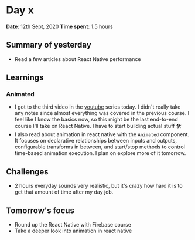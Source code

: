 # Day x

**Date**: 12th Sept, 2020
**Time spent**: 1.5 hours

## Summary of yesterday

- Read a few articles about React Native performance

## Learnings

### Animated

- I got to the third video in the [youtube](https://www.youtube.com/playlist?list=PLy9JCsy2u97m-xWAxGwHZ2vITtj4qBKDm) series today. I didn't really take any notes since almost everything was covered in the previous course. I feel like I know the basics now, so this might be the last end-to-end course I'll take on React Native. I have to start building actual stuff 🛠
- I also read about animation in react native with the `Animated` component. It focuses on declarative relationships between inputs and outputs, configurable transforms in between, and start/stop methods to control time-based animation execution. I plan on explore more of it tomorrow.

## Challenges

- 2 hours everyday sounds very realistic, but it's crazy how hard it is to get that amount of time after my day job.

## Tomorrow's focus

- Round up the React Native with Firebase course
- Take a deeper look into animation in react native
